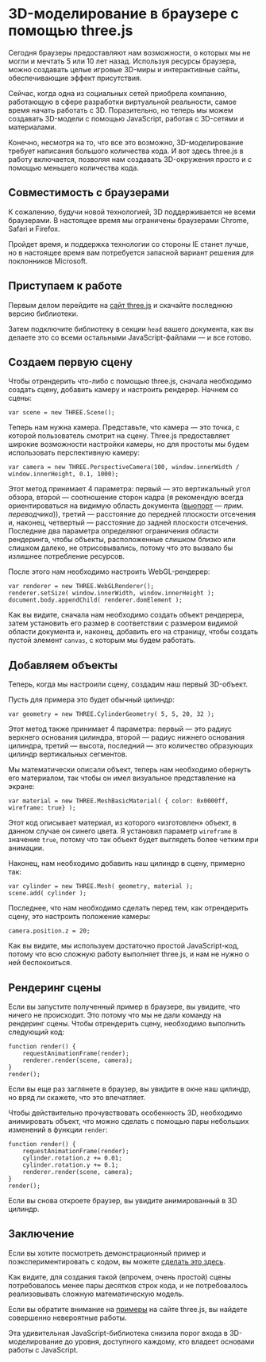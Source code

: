# 3D-моделирование в браузере с помощью three.js

Сегодня браузеры предоставляют нам возможности, о которых мы не могли и мечтать
5 или 10 лет назад. Используя ресурсы браузера, можно создавать целые игровые 
3D-миры и интерактивные сайты, обеспечивающие эффект присутствия.

Сейчас, когда одна из социальных сетей приобрела компанию, работающую в сфере 
разработки виртуальной реальности, самое время начать работать с 3D. 
Поразительно, но теперь мы можем создавать 3D-модели с помощью JavaScript, 
работая с 3D-сетями и материалами.

Конечно, несмотря на то, что все это возможно, 3D-моделирование требует 
написания большого количества кода. И вот здесь three.js в работу включается, 
позволяя нам создавать 3D-окружения просто и с помощью меньшего количества кода.


## Совместимость с браузерами

К сожалению, будучи новой технологией, 3D поддерживается не всеми браузерами. 
В настоящее время мы ограничены браузерами Chrome, Safari и Firefox.

Пройдет время, и поддержка технологии со стороны IE станет лучше, но в настоящее 
время вам потребуется запасной вариант решения для поклонников Microsoft.


## Приступаем к работе

Первым делом перейдите на [сайт three.js][1] и скачайте последнюю версию 
библиотеки.

Затем подключите библиотеку в секции `head` вашего документа, как вы делаете
это со всеми остальными JavaScript-файлами — и все готово.


## Создаем первую сцену

Чтобы отрендерить что-либо с помощью three.js, сначала необходимо создать сцену, 
добавить камеру и настроить рендерер. Начнем со сцены:

	var scene = new THREE.Scene();

Теперь нам нужна камера. Представьте, что камера — это точка, с которой 
пользователь смотрит на сцену. Three.js предоставляет широкие возможности 
настройки камеры, но для простоты мы будем использовать перспективную камеру:

	var camera = new THREE.PerspectiveCamera(100, window.innerWidth / window.innerHeight, 0.1, 1000);

Этот метод принимает 4 параметра: первый — это вертикальный угол обзора, 
второй — соотношение сторон кадра (я рекомендую всегда ориентироваться на 
видимую область документа ([вьюпорт][4] — *прим. переводчика*)), третий — 
расстояние до передней плоскости отсечения и, наконец, четвертый — расстояние 
до задней плоскости отсечения. Последние два параметра определяют ограничения 
области рендеринга, чтобы объекты, расположенные слишком близко или слишком 
далеко, не отрисовывались, потому что это вызвало бы излишнее потребление 
ресурсов.

После этого нам необходимо настроить WebGL-рендерер:

	var renderer = new THREE.WebGLRenderer(); 
	renderer.setSize( window.innerWidth, window.innerHeight ); 
	document.body.appendChild( renderer.domElement );

Как вы видите, сначала нам необходимо создать объект рендерера, затем установить 
его размер в соответствии с размером видимой области документа и, наконец, 
добавить его на страницу, чтобы создать пустой элемент `canvas`, с которым мы 
будем работать.


## Добавляем объекты

Теперь, когда мы настроили сцену, создадим наш первый 3D-объект.

Пусть для примера это будет обычный цилиндр:

	var geometry = new THREE.CylinderGeometry( 5, 5, 20, 32 );

Этот метод также принимает 4 параметра: первый — это радиус верхнего основания 
цилиндра, второй — радиус нижнего основания цилиндра, третий — высота, 
последний — это количество образующих цилиндр вертикальных сегментов.

Мы математически описали объект, теперь нам необходимо обернуть его материалом,
так чтобы он имел визуальное представление на экране:

	var material = new THREE.MeshBasicMaterial( { color: 0x0000ff, wireframe: true} );

Этот код описывает материал, из которого «изготовлен» объект, в данном случае
он синего цвета. Я установил параметр `wireframe` в значение `true`, потому что 
так объект будет выглядеть более четким при анимации.

Наконец, нам необходимо добавить наш цилиндр в сцену, примерно так:

	var cylinder = new THREE.Mesh( geometry, material ); 
	scene.add( cylinder );

Последнее, что нам необходимо сделать перед тем, как отрендерить сцену, это 
настроить положение камеры:

	camera.position.z = 20;

Как вы видите, мы используем достаточно простой JavaScript-код, потому что
всю сложную работу выполняет three.js, и нам не нужно о ней беспокоиться.


## Рендеринг сцены

Если вы запустите полученный пример в браузере, вы увидите, что ничего не 
происходит. Это потому что мы не дали команду на рендеринг сцены. Чтобы 
отрендерить сцену, необходимо выполнить следующий код:

	function render() {
		requestAnimationFrame(render);
		renderer.render(scene, camera);
	}
	render();

Если вы еще раз заглянете в браузер, вы увидите в окне наш цилиндр, но вряд ли
скажете, что это впечатляет.

Чтобы действительно прочувствовать особенность 3D, необходимо анимировать объект,
что можно сделать с помощью пары небольших изменений в функции `render`:

	function render() {
		requestAnimationFrame(render);
		cylinder.rotation.z += 0.01;
		cylinder.rotation.y += 0.1;
		renderer.render(scene, camera);
	}
	render();

Если вы снова откроете браузер, вы увидите анимированный в 3D цилиндр.


## Заключение

Если вы хотите посмотреть демонстрационный пример и поэкспериментировать с 
кодом, вы можете [сделать это здесь][2].

Как видите, для создания такой (впрочем, очень простой) сцены потребовалось 
менее пары десятков строк кода, и не потребовалось реализовывать сложную
математическую модель.

Если вы обратите внимание на [примеры][3] на сайте three.js, вы найдете
совершенно невероятные работы.

Эта удивительная JavaScript-библиотека снизила порог входа в 
3D-моделирование до уровня, доступного каждому, кто владеет основами работы 
с JavaScript.

[1]: http://threejs.org/
[2]: http://codepen.io/SaraVieira/pen/Ctnov
[3]: http://threejs.org/examples/
[4]: https://github.com/web-standards-ru/dictionary/blob/master/Dictionary.md#v
